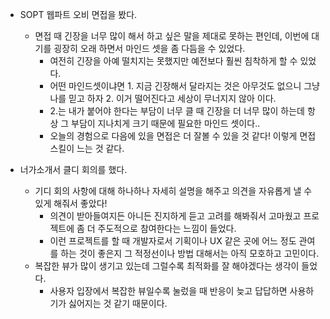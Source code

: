 - SOPT 웹파트 오비 면접을 봤다.
  - 면접 때 긴장을 너무 많이 해서 하고 싶은 말을 제대로 못하는 편인데, 이번에 대기를 굉장히 오래 하면서 마인드 셋을 좀 다듬을 수 있었다.
    - 여전히 긴장을 아예 떨치지는 못했지만 예전보다 훨씬 침착하게 할 수 있었다.
    - 어떤 마인드셋이냐면 1. 지금 긴장해서 달라지는 것은 아무것도 없으니 그냥 나를 믿고 하자 2. 이거 떨어진다고 세상이 무너지지 않아 이다.
    - 2.는 내가 붙어야 한다는 부담이 너무 클 때 긴장을 더 너무 많이 하는데 항상 그 부담이 지나치게 크기 때문에 필요한 마인드 셋이다..
    - 오늘의 경험으로 다음에 있을 면접은 더 잘볼 수 있을 것 같다! 이렇게 면접 스킬이 느는 것 같다.

- 너가소개서 클디 회의를 했다.
  - 기디 회의 사항에 대해 하나하나 자세히 설명을 해주고 의견을 자유롭게 낼 수 있게 해줘서 좋았다!
    - 의견이 받아들여지든 아니든 진지하게 듣고 고려를 해봐줘서 고마웠고 프로젝트에 좀 더 주도적으로 참여한다는 느낌이 들었다.
    - 이런 프로젝트를 할 때 개발자로서 기획이나 UX 같은 곳에 어느 정도 관여를 하는 것이 좋은지 그 적정선이나 방법 대해서는 아직 모호하고 고민이다.
  - 복잡한 뷰가 많이 생기고 있는데 그럴수록 최적화를 잘 해야겠다는 생각이 들었다.
    - 사용자 입장에서 복잡한 뷰일수록 눌렀을 때 반응이 늦고 답답하면 사용하기가 싫어지는 것 같기 때문이다.

